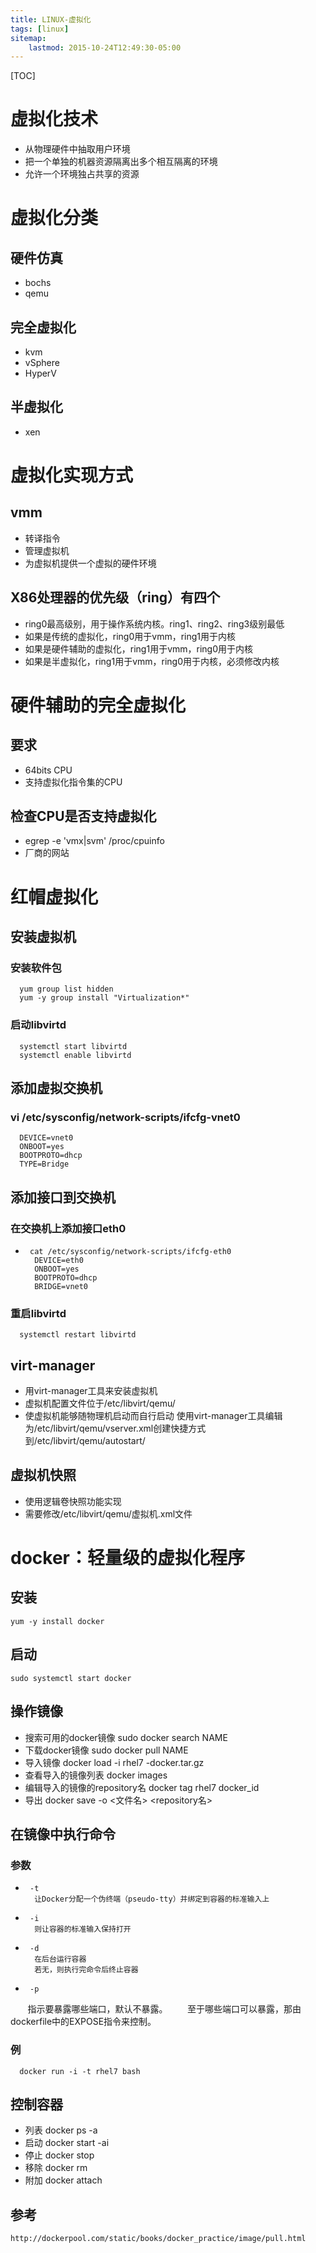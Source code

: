 ```yaml
---
title: LINUX-虚拟化
tags: [linux]
sitemap:
    lastmod: 2015-10-24T12:49:30-05:00
---
```


[TOC]





虚拟化技术
=====================================================================

*  从物理硬件中抽取用户环境
*  把一个单独的机器资源隔离出多个相互隔离的环境
*  允许一个环境独占共享的资源






虚拟化分类
=====================================================================

硬件仿真
------------------------------------------

*    bochs
*    qemu



完全虚拟化
------------------------------------------

*    kvm
*    vSphere
*    HyperV



半虚拟化
------------------------------------------

*    xen






虚拟化实现方式
=====================================================================

vmm
------------------------------------------

*    转译指令
*    管理虚拟机
*    为虚拟机提供一个虚拟的硬件环境



X86处理器的优先级（ring）有四个
------------------------------------------

*    ring0最高级别，用于操作系统内核。ring1、ring2、ring3级别最低
*    如果是传统的虚拟化，ring0用于vmm，ring1用于内核
*    如果是硬件辅助的虚拟化，ring1用于vmm，ring0用于内核
*    如果是半虚拟化，ring1用于vmm，ring0用于内核，必须修改内核






硬件辅助的完全虚拟化
=====================================================================

要求
------------------------------------------

*    64bits CPU
*    支持虚拟化指令集的CPU



检查CPU是否支持虚拟化
------------------------------------------

*    egrep -e 'vmx|svm' /proc/cpuinfo
*    厂商的网站






红帽虚拟化
=====================================================================

安装虚拟机
------------------------------------------

###    安装软件包

      yum group list hidden
      yum -y group install "Virtualization*"


###    启动libvirtd

      systemctl start libvirtd
      systemctl enable libvirtd



添加虚拟交换机
------------------------------------------

###    vi /etc/sysconfig/network-scripts/ifcfg-vnet0

      DEVICE=vnet0
      ONBOOT=yes
      BOOTPROTO=dhcp
      TYPE=Bridge



添加接口到交换机
------------------------------------------

###    在交换机上添加接口eth0

*      cat /etc/sysconfig/network-scripts/ifcfg-eth0
        DEVICE=eth0
        ONBOOT=yes
        BOOTPROTO=dhcp
        BRIDGE=vnet0


###    重启libvirtd

      systemctl restart libvirtd



virt-manager
------------------------------------------

*    用virt-manager工具来安装虚拟机
*    虚拟机配置文件位于/etc/libvirt/qemu/
*    使虚拟机能够随物理机启动而自行启动
      使用virt-manager工具编辑
      为/etc/libvirt/qemu/vserver.xml创建快捷方式到/etc/libvirt/qemu/autostart/



虚拟机快照
------------------------------------------

*    使用逻辑卷快照功能实现
*    需要修改/etc/libvirt/qemu/虚拟机.xml文件






docker：轻量级的虚拟化程序
=====================================================================

安装
------------------------------------------

    yum -y install docker



启动
------------------------------------------

    sudo systemctl start docker



操作镜像
------------------------------------------

*    搜索可用的docker镜像
      sudo docker search NAME
*    下载docker镜像
      sudo docker pull NAME
*    导入镜像
      docker load -i rhel7 -docker.tar.gz
*    查看导入的镜像列表
      docker images
*    编辑导入的镜像的repository名
      docker tag rhel7 docker_id
*    导出
      docker save -o <文件名> <repository名>



在镜像中执行命令
------------------------------------------

###    参数

*      -t
        让Docker分配一个伪终端（pseudo-tty）并绑定到容器的标准输入上
*      -i
        则让容器的标准输入保持打开
*      -d
        在后台运行容器
        若无，则执行完命令后终止容器
*      -p
        指示要暴露哪些端口，默认不暴露。
        至于哪些端口可以暴露，那由dockerfile中的EXPOSE指令来控制。



###    例

      docker run -i -t rhel7 bash



控制容器
------------------------------------------

*    列表
      docker ps -a
*    启动
      docker start -ai 
*    停止
      docker stop
*    移除
      docker rm
*    附加
      docker attach



参考
------------------------------------------

    http://dockerpool.com/static/books/docker_practice/image/pull.html
